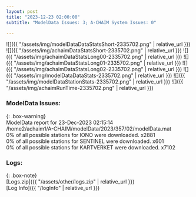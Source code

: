 ```yaml
---
layout: post
title: "2023-12-23 02:00:00"
subtitle: "ModelData Issues: 3; A-CHAIM System Issues: 0"

---
```


![]({{ "/assets/img/modelDataDataStatsShort-2335702.png" | relative_url }})
![]({{ "/assets/img/achaimDataStatsShort-2335702.png" | relative_url }})
![]({{ "/assets/img/achaimDataStatsLong00-2335702.png" | relative_url }})
![]({{ "/assets/img/achaimDataStatsLong01-2335702.png" | relative_url }})
![]({{ "/assets/img/achaimDataStatsLong02-2335702.png" | relative_url }})
![]({{ "/assets/img/modelDataDataStats-2335702.png" | relative_url }})
![]({{ "/assets/img/modelDataStationStats-2335702.png" | relative_url }})
![]({{ "/assets/img/achaimRunTime-2335702.png" | relative_url }})


### ModelData Issues:  
  
{: .box-warning}  
 ModelData report for 23-Dec-2023 02:15:14   
 /home2/achaim1/A-CHAIM/modelData/2023/357/02/modelData.mat   
 0% of all possible stations for IONO were downloaded. x2881   
 0% of all possible stations for SENTINEL were downloaded. x601   
 0% of all possible stations for KARTVERKET were downloaded. x7102   
  


### Logs:  
  
{: .box-note}  
[Logs.zip]({{ "/assets/other/logs.zip" | relative_url }})  
[Log Info]({{ "/logInfo" | relative_url }})  
